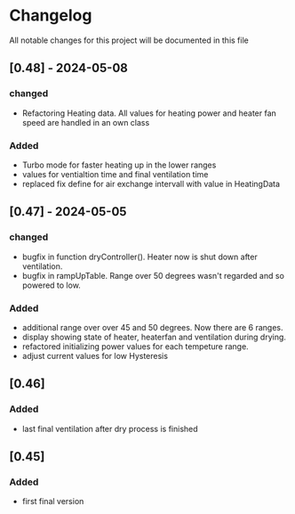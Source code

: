 # Changelog
All notable changes for this project will be documented in this file

## [0.48] - 2024-05-08
### changed
- Refactoring Heating data. All values for heating power and heater fan speed are handled in an own class 
### Added
- Turbo mode for faster heating up in the lower ranges
- values for ventialtion time and final ventilation time
- replaced fix define for air exchange intervall with value in HeatingData

## [0.47] - 2024-05-05
### changed
- bugfix in function dryController(). Heater now is shut down after ventilation.
- bugfix in rampUpTable. Range over 50 degrees wasn't regarded and so powered to low.
### Added
- additional range over over 45 and 50 degrees. Now there are 6 ranges.
- display showing state of heater, heaterfan and ventilation during drying.
- refactored initializing power values for each tempeture range.
- adjust current values for low Hysteresis

## [0.46]
### Added
- last final ventilation after dry process is finished

## [0.45]
### Added
- first final version